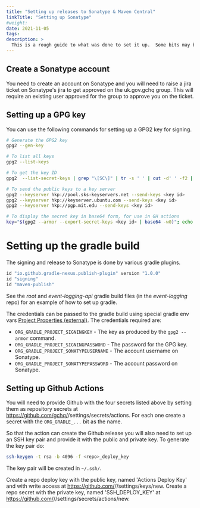 ```yaml
---
title: "Setting up releases to Sonatype & Maven Central"
linkTitle: "Setting up Sonatype"
#weight:
date: 2021-11-05
tags: 
description: >
  This is a rough guide to what was done to set it up.  Some bits may be missing.
---
```


## Create a Sonatype account

You need to create an account on Sonatype and you will need to raise a jira ticket on Sonatype's jira to get approved on the uk.gov.gchq group.
This will require an existing user approved for the group to approve you on the ticket.


## Setting up a GPG key

You can use the following commands for setting up a GPG2 key for signing.

```sh
# Generate the GPG2 key
gpg2 --gen-key

# To list all keys
gpg2 --list-keys

# To get the key ID
gpg2  --list-secret-keys | grep "\[SC\]" | tr -s ' ' | cut -d' ' -f2 | cut -d'/' -f2

# To send the public keys to a key server
gpg2 --keyserver hkp://pool.sks-keyservers.net --send-keys <key id>
gpg2 --keyserver hkp://keyserver.ubuntu.com --send-keys <key id>
gpg2 --keyserver hkp://pgp.mit.edu --send-keys <key id>

# To display the secret key in base64 form, for use in GH actions
key="$(gpg2 --armor --export-secret-keys <key id> | base64 -w0)"; echo -e "-------\n$key\n-------"; key=""
```

# Setting up the gradle build

The signing and release to Sonatype is done by various gradle plugins.

```groovy
id "io.github.gradle-nexus.publish-plugin" version "1.0.0"
id "signing"
id "maven-publish"
```

See the _root_ and _event-logging-api_ gradle build files (in the _event-logging_ repo) for an example of how to set up gradle.

The credentials can be passed to the gradle build using special gradle env vars [Project Properties (external)](https://docs.gradle.org/current/userguide/build_environment.html#sec:project_properties).
The credentials required are:

* `ORG_GRADLE_PROJECT_SIGNINGKEY` - The key as produced by the `gpg2 --armor` command.
* `ORG_GRADLE_PROJECT_SIGNINGPASSWORD` - The password for the GPG key.
* `ORG_GRADLE_PROJECT_SONATYPEUSERNAME` - The account username on Sonatype.
* `ORG_GRADLE_PROJECT_SONATYPEPASSWORD` - The account password on Sonatype.


## Setting up Github Actions

You will need to provide Github with the four secrets listed above by setting them as repository secrets at https://github.com/gchq/<repo>/settings/secrets/actions.
For each one create a secret with the `ORG_GRADLE_...` bit as the name.

So that the action can create the Github release you will also need to set up an SSH key pair and provide it with the public and private key.
To generate the key pair do:

```sh
ssh-keygen -t rsa -b 4096 -f <repo>_deploy_key
```

The key pair will be created in `~/.ssh/`.

Create a repo deploy key with the public key, named 'Actions Deploy Key' and with write access at https://github.com/<namespace>/<repo>/settings/keys/new.
Create a repo secret with the private key, named 'SSH_DEPLOY_KEY' at https://github.com/<namespace>/<repo>/settings/secrets/actions/new.

